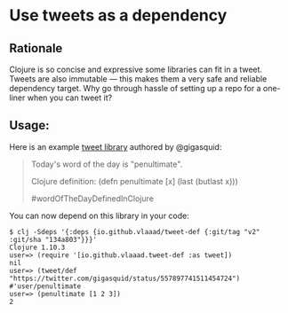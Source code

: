 # Use tweets as a dependency

## Rationale

Clojure is so concise and expressive some libraries can fit in a tweet. Tweets are also immutable —
this makes them a very safe and reliable dependency target. Why go through hassle of setting up a repo 
for a one-liner when you can tweet it?

## Usage:

Here is an example [tweet library](https://twitter.com/gigasquid/status/557897741511454724) authored by @gigasquid:

> Today's word of the day is "penultimate".
> 
> Clojure definition: (defn penultimate [x] (last (butlast x)))
> 
> &#35;wordOfTheDayDefinedInClojure

You can now depend on this library in your code:

``` 
$ clj -Sdeps '{:deps {io.github.vlaaad/tweet-def {:git/tag "v2" :git/sha "134a803"}}}'
Clojure 1.10.3
user=> (require '[io.github.vlaaad.tweet-def :as tweet])
nil
user=> (tweet/def "https://twitter.com/gigasquid/status/557897741511454724")
#'user/penultimate
user=> (penultimate [1 2 3])
2
```